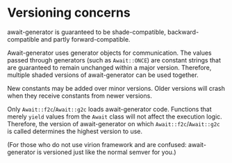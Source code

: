 # Versioning concerns
await-generator is guaranteed to be
shade-compatible, backward-compatible and partly forward-compatible.

Await-generator uses generator objects for communication.
The values passed through generators (such as `Await::ONCE`)
are constant strings that are guaranteed to remain unchanged within a major version.
Therefore, multiple shaded versions of await-generator can be used together.

New constants may be added over minor versions.
Older versions will crash when they receive constants from newer versions.

Only `Await::f2c`/`Await::g2c` loads await-generator code.
Functions that merely `yield` values from the `Await` class
will not affect the execution logic.
Therefore, the version of await-generator
on which `Await::f2c`/`Await::g2c` is called
determines the highest version to use.

(For those who do not use virion framework and are confused:
await-generator is versioned just like the normal semver for you.)
